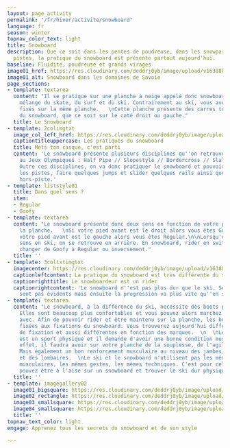 ```yaml
---
layout: page_activity
permalink: "/fr/hiver/activite/snowboard"
language: fr
season: winter
topnav_color_text: light
title: Snowboard
description: Que ce soit dans les pentes de poudreuse, dans les snowparks ou sur les
  pistes, la pratique du snowboard est présente partout aujourd'hui.
baseline: Fluidité, poudreuse et grands virages
image01_href: https://res.cloudinary.com/deddrj0yb/image/upload/v1638883532/website/winter/Snowboard-marche_prsset.jpg
image01_alt: Snowboard dans les domaines de Savoie
page_sections:
- template: textarea
  content: "Il se pratique sur une planche à neige appelé donc snowboard. C'est un
    mélange du skate, du surf et du ski. Contrairement au ski, vous avez les 2 pieds
    fixés sur la même planche.   \nCette planche présente des carres tout le long
    du snowboard, que ce soit sur le coté droit ou gauche."
  title: Le Snowboard
- template: 2colimgtxt
  image_col_left_href: https://res.cloudinary.com/deddrj0yb/image/upload/v1638883539/website/winter/Snowboard-rider-debout_oecizy.jpg
  captiontitleuppercase: Les pratiques du snowboard
  title: Mets ton casque, c'est parti
  content: 'Le snowboard présente plusieurs disciplines qu''on retrouve par exemple
    au Jeux Olympiques : Half Pipe // Slopestyle // Bordercross // Slalom //Freeride.
    Outre ces disciplines, on va donc pratiquer le snowboard et pouvoir carver sur
    les pistes, faire quelques jumps et slider quelques rails ainsi que flotter en
    hors-piste.'
- template: liststyle01
  title: Dans quel sens ?
  item:
  - Regular
  - Goofy
- template: textarea
  content: "Le snowboard présente donc deux sens en fonction de votre pied avant sur
    la planche.   \nSi votre pied avant est le droit alors vous êtes Goofy.  \nSi
    votre pied avant est le gauche alors vous êtes Régular.\n\nLorsqu'on change de
    sens en ski, on se retrouve en arrière. En snowboard, rider en switch c'est donc
    changer de Goofy à Regular ou inversement."
  title: ''
- template: 3coltxtimgtxt
  imagecenter: https://res.cloudinary.com/deddrj0yb/image/upload/v1638883542/website/winter/Snowboard-saut-neige_t0coxa.jpg
  captionleftcontent: La pratique du snowboard est très différente du ski
  captionrighttitle: Le snowboardeur est un rider
  captionrightcontent: 'Le snowboard n''est pas plus dur que le ski. Ses débuts ne
    sont pas évidents mais ensuite la progression va plus vite qu''en ski. '
- template: textarea
  content: "Le snowboard, à la différence du ski, necessite des boots pour sa pratique.
    Elles sont beaucoup plus confortables et vous pouvez alors marchez plus facilement
    avec. Afin de pouvoir rider et être maintenu sur la planche, les boots seront
    fixées aux fixations du snowboard. Vous trouverez aujourd'hui différentes types
    de fixation et aussi différentes en fonction des marques.  \n  \nLe snowboard
    est un sport physique et il demande d'avoir une bonne condition musculaire. En
    effet, il faudra avoir sur votre planche de la souplesse, de l'agilité, de l'impulsivité.
    Mais également un bon renforcement musculaire au niveau des jambes, des abdominaux
    et des lombaires.  \nLe ski et le snowboard n'utilisent pas les mêmes groupes
    musculaires, les mêmes gestes, les mêmes techniques. C'est pour cela que vous
    pouvez être à l'aise sur un snowboard et trouver le ski dur physiquement."
  title: ''
- template: imagegallery02
  image01_bigsquare: https://res.cloudinary.com/deddrj0yb/image/upload/v1638883531/website/winter/Snowboard-descente-poudreuse_xp9cqv.jpg
  image02_rectangle: https://res.cloudinary.com/deddrj0yb/image/upload/v1638883539/website/winter/Ski-descente-vue-montagne_obfzrf.jpg
  image03_smallsquare: https://res.cloudinary.com/deddrj0yb/image/upload/v1638883536/website/winter/Snowboard-freestyle-ride_luennl.jpg
  image04_smallsquare: https://res.cloudinary.com/deddrj0yb/image/upload/v1638883534/website/winter/Snowboard-epaules_kjtsms.jpg
  title: ''
topnav_text_color: light
engage: Apprenez tous les secrets du snowboard et de son style

---
```

